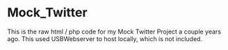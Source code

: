 # Mock_Twitter
This is the raw html / php code for my Mock Twitter Project a couple years ago. This used USBWebserver to host locally, which is not included.
